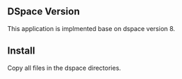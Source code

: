 ## DSpace Version

This application is implmented base on dspace version 8.

## Install

Copy all files in the dspace directories.
